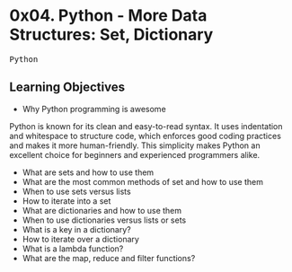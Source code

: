 # 0x04. Python - More Data Structures: Set, Dictionary

<kbd>Python</kbd>

## Learning Objectives

* Why Python programming is awesome

Python is known for its clean and easy-to-read syntax. It uses indentation and whitespace to structure code, which enforces good coding practices and makes it more human-friendly. This simplicity makes Python an excellent choice for beginners and experienced programmers alike.

* What are sets and how to use them
* What are the most common methods of set and how to use them
* When to use sets versus lists
* How to iterate into a set
* What are dictionaries and how to use them
* When to use dictionaries versus lists or sets
* What is a key in a dictionary?
* How to iterate over a dictionary
* What is a lambda function?
* What are the map, reduce and filter functions?
